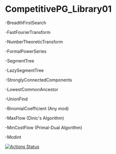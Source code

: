 # CompetitivePG_Library01
-BreadthFirstSearch

-FastFourierTransform

-NumberTheoreticTransform

-FormalPowerSeries

-SegmentTree 

-LazySegmentTree

-StronglyConnectedComponents

-LowestCommonAncestor

-UnionFind

-BinomialCoefficient (Any mod)

-MaxFlow (Dinic's Algorithm)

-MinCostFlow (Primal-Dual Algorithm)

-Modint

[![Actions Status](https://github.com/kaichou243/CompetitivePG_Library01/workflows/verify/badge.svg)](https://github.com/kaichou243/CompetitivePG_Library01/actions)
